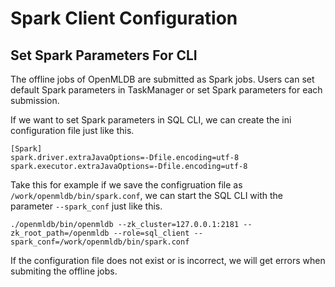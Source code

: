# Spark Client Configuration

## Set Spark Parameters For CLI

The offline jobs of OpenMLDB are submitted as Spark jobs. Users can set default Spark parameters in TaskManager or set Spark parameters for each submission.

If we want to set Spark parameters in SQL CLI, we can create the ini configuration file just like this.

```
[Spark]
spark.driver.extraJavaOptions=-Dfile.encoding=utf-8
spark.executor.extraJavaOptions=-Dfile.encoding=utf-8
```

Take this for example if we save the configruation file as `/work/openmldb/bin/spark.conf`, we can start the SQL CLI with the parameter `--spark_conf` just like this.

```
./openmldb/bin/openmldb --zk_cluster=127.0.0.1:2181 --zk_root_path=/openmldb --role=sql_client --spark_conf=/work/openmldb/bin/spark.conf
```

If the configuration file does not exist or is incorrect, we will get errors when submiting the offline jobs.